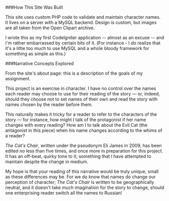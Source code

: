 ###How This Site Was Built

This site uses custom PHP code to validate and maintain character names. It lives on a server with a MySQL backend. Design is custom, but images are all taken from the Open Clipart archive.

I wrote this as my first CodeIgniter application -- almost as an excuse -- and I'm rather embarrassed by certain bits of it. (For instance - I _do_ realize that it's a little too much to use MySQL and a whole bloody framework for something as simple as this.)

###Narrative Concepts Explored

From the site's about page: this is a description of the goals of my assignment.

This project is an exercise in character. I have no control over the names each reader may choose to use for their reading of the story — or, indeed, should they choose not to set names of their own and read the story with names chosen by the reader before them.

This naturally makes it tricky for a reader to refer to the characters of the story — for instance, how might I talk of the protagonist if her name changes with every reading? How am I to talk about the Evil Cat (the antagonist in this piece) when his name changes according to the whims of a reader?

_The Cat's Chair_, written under the pseudonym Eli James in 2009, has been edited no less than five times, and once more in preparation for this project. It has an off-beat, quirky tone to it; something that I have attempted to maintain despite the change in medium.

My hope is that your reading of this narrative would be truly unique, small as these differences may be. For we do know that names do change our perception of character; _The Cat's Chair_ is written to be geographically neutral, and it doesn't take much imagination for the story to change, should one enterprising reader switch all the names to Russian!
